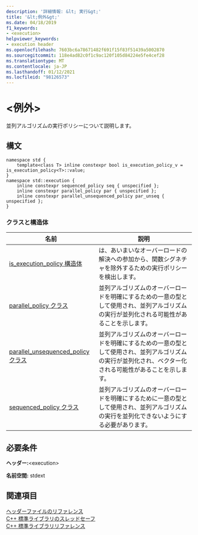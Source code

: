```yaml
---
description: '詳細情報: &lt; 実行&gt;'
title: '&lt;例外&gt;'
ms.date: 04/18/2019
f1_keywords:
- <execution>
helpviewer_keywords:
- execution header
ms.openlocfilehash: 7603bc6a78671482f691f15f83f51439a5002870
ms.sourcegitcommit: 118e4ad82c0f1c9ac120f105d84224e5fe4cef28
ms.translationtype: MT
ms.contentlocale: ja-JP
ms.lasthandoff: 01/12/2021
ms.locfileid: "98126573"
---
```

# <a name="ltexecutiongt"></a>&lt;例外&gt;

並列アルゴリズムの実行ポリシーについて説明します。

## <a name="syntax"></a>構文

```
namespace std {
    template<class T> inline constexpr bool is_execution_policy_v = is_execution_policy<T>::value;
}
namespace std::execution {
    inline constexpr sequenced_policy seq { unspecified };
    inline constexpr parallel_policy par { unspecified };
    inline constexpr parallel_unsequenced_policy par_unseq { unspecified };
}
```

### <a name="classes-and-structs"></a>クラスと構造体

|名前|説明|
|-|-|
|[is_execution_policy 構造体](is-execution-policy-struct.md)|は、あいまいなオーバーロードの解決への参加から、関数シグネチャを除外するための実行ポリシーを検出します。|
|[parallel_policy クラス](parallel-policy-class.md)|並列アルゴリズムのオーバーロードを明確にするための一意の型として使用され、並列アルゴリズムの実行が並列化される可能性があることを示します。|
|[parallel_unsequenced_policy クラス](parallel-unsequenced-policy-class.md)|並列アルゴリズムのオーバーロードを明確にするための一意の型として使用され、並列アルゴリズムの実行が並列化され、ベクター化される可能性があることを示します。|
|[sequenced_policy クラス](sequenced-policy-class.md)|並列アルゴリズムのオーバーロードを明確にするために一意の型として使用され、並列アルゴリズムの実行を並列化できないようにする必要があります。|

## <a name="requirements"></a>必要条件

**ヘッダー:**\<execution>

**名前空間:** stdext

## <a name="see-also"></a>関連項目

[ヘッダーファイルのリファレンス](cpp-standard-library-header-files.md)\
[C++ 標準ライブラリのスレッドセーフ](thread-safety-in-the-cpp-standard-library.md)\
[C++ 標準ライブラリリファレンス](cpp-standard-library-reference.md)
